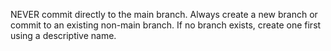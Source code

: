 NEVER commit directly to the main branch. Always create a new branch or commit to an existing non-main branch. If no branch exists, create one first using a descriptive name.
